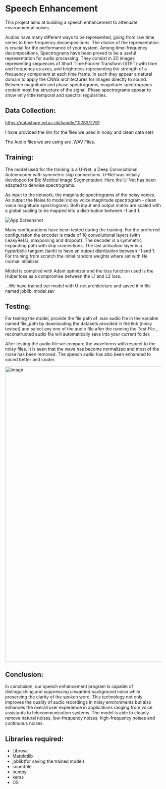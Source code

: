 
# Speech Enhancement

This project aims at building a speech enhancement to attenuate environmental noises.

Audios have many different ways to be represented, going from raw time series to time-frequency decompositions. The choice of the representation is crucial for the performance of your system. Among time-frequency decompositions, Spectrograms have been proved to be a useful representation for audio processing. They consist in 2D images representing sequences of Short Time Fourier Transform (STFT) with time and frequency as axes, and brightness representing the strength of a frequency component at each time frame. In such they appear a natural domain to apply the CNNS architectures for images directly to sound. Between magnitude and phase spectrograms, magnitude spectrograms contain most the structure of the signal. Phase spectrograms appear to show only little temporal and spectral regularities.


Data Collection:
--------
https://datashare.ed.ac.uk/handle/10283/2791

I have provided the link for the files we used in noisy and clean data sets

The Audio files we are using are .WAV Files.



Training:
----
The model used for the training is a U-Net, a Deep Convolutional Autoencoder with symmetric skip connections. U-Net was initially developed for Bio Medical Image Segmentation. Here the U-Net has been adapted to denoise spectrograms.

As input to the network, the magnitude spectrograms of the noisy voices. As output the Noise to model (noisy voice magnitude spectrogram - clean voice magnitude spectrogram). Both input and output matrix are scaled with a global scaling to be mapped into a distribution between -1 and 1.


![App Screenshot](https://miro.medium.com/v2/resize:fit:1400/1*VUS2cCaPB45wcHHFp_fQZQ.png)

Many configurations have been tested during the training. For the preferred configuration the encoder is made of 10 convolutional layers (with LeakyReLU, maxpooling and dropout). The decoder is a symmetric expanding path with skip connections. The last activation layer is a hyperbolic tangent (tanh) to have an output distribution between -1 and 1. For training from scratch the initial random weights where set with He normal initializer.

Model is compiled with Adam optimizer and the loss function used is the Huber loss as a compromise between the L1 and L2 loss.


...We have trained our model with U-net architecture and saved it in file named joblib_model.sav

Testing:
---------
For testing the model, provide the file path of .wav audio file in the variable named file_path by downloading the datasets provided in the link (noisy testset) and select any one of the audio file after the running the Test File , reconstructed audio file will automatically save into your current folder.

After testing the audio file we compare the waveforms with respect to the noisy files. It is seen that the wave has become normalized and most of the noise has been removed. The speech audio has also been enhanced to sound better and louder.

<img width="953" alt="image" src="https://github.com/user-attachments/assets/371cc7c3-538a-4ef0-a2d4-1c3d69c0b5bd">

Conclusion:
---------
In conclusion, our speech enhancement program is capable of distinguishing and suppressing unwanted background noise while preserving the clarity of the spoken word. This technology not only improves the quality of audio recordings in noisy environments but also enhances the overall user experience in applications ranging from voice assistants to telecommunication systems. The model is able to cleanly remove natural noises, low-frequency noises, high-frequency noises and continuous noises.

Libraries required:
---------
- Librosa
- Matplotlib
- joblib(for saving the trained model)
- soundfile
- numpy 
- keras
- OS


